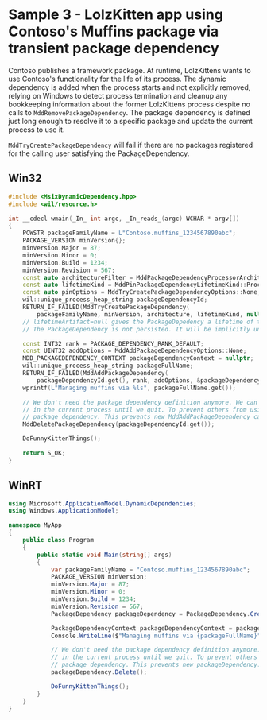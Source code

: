 # Sample 3 - LolzKitten app using Contoso's Muffins package via transient package dependency

Contoso publishes a framework package. At runtime, LolzKittens wants to use Contoso's functionality for the life of its process. The dynamic dependency is added when the process starts and not explicitly removed, relying on Windows to detect process termination and cleanup any bookkeeping information about the former LolzKittens process despite no calls to ```MddRemovePackageDependency```. The package dependency is defined just long enough to resolve it to a specific package and update the current process to use it.

```MddTryCreatePackageDependency``` will fail if there are no packages registered for the calling user satisfying the PackageDependency.

## Win32

```c++
#include <MsixDynamicDependency.hpp>
#include <wil/resource.h>

int __cdecl wmain(_In_ int argc, _In_reads_(argc) WCHAR * argv[])
{
    PCWSTR packageFamilyName = L"Contoso.muffins_1234567890abc";
    PACKAGE_VERSION minVersion{};
    minVersion.Major = 87;
    minVersion.Minor = 0;
    minVersion.Build = 1234;
    minVersion.Revision = 567;
    const auto architectureFilter = MddPackageDependencyProcessorArchitectures::None;
    const auto lifetimeKind = MddPinPackageDependencyLifetimeKind::Process;
    const auto pinOptions = MddTryCreatePackageDependencyOptions::None;
    wil::unique_process_heap_string packageDependencyId;
    RETURN_IF_FAILED(MddTryCreatePackageDependency(
        packageFamilyName, minVersion, architecture, lifetimeKind, nullptr, pinOptions, &packageDependencyId));
    // lifetimeArtifact=null gives the PackageDepedency a lifetime of the current process
    // The PackageDependency is not persisted. It will be implicitly unpinned when the process terminates.

    const INT32 rank = PACKAGE_DEPENDENCY_RANK_DEFAULT;
    const UINT32 addOptions = MddAddPackageDependencyOptions::None;
    MDD_PACKAGEDEPENDENCY_CONTEXT packageDependencyContext = nullptr;
    wil::unique_process_heap_string packageFullName;
    RETURN_IF_FAILED(MddAddPackageDependency(
        packageDependencyId.get(), rank, addOptions, &packageDependencyContext, &packageFullName));
    wprintf(L"Managing muffins via %ls", packageFullName.get());

    // We don't need the package dependency definition anymore. We can continue using the package dependency
    // in the current process until we quit. To prevent others from using it we'll explicitly unpin the
    // package dependency. This prevents new MddAddPackageDependency calls from succeeding.
    MddDeletePackageDependency(packageDependencyId.get());

    DoFunnyKittenThings();

    return S_OK;
}
```

## WinRT

```c#
using Microsoft.ApplicationModel.DynamicDependencies;
using Windows.ApplicationModel;

namespace MyApp
{
    public class Program
    {
        public static void Main(string[] args)
        {
            var packageFamilyName = "Contoso.muffins_1234567890abc";
            PACKAGE_VERSION minVersion;
            minVersion.Major = 87;
            minVersion.Minor = 0;
            minVersion.Build = 1234;
            minVersion.Revision = 567;
            PackageDependency packageDependency = PackageDependency.Create(packageFamilyName, minVersion, null);

            PackageDependencyContext packageDependencyContext = packageDependency.Add();
            Console.WriteLine($"Managing muffins via {packageFullName}");

            // We don't need the package dependency definition anymore. We can continue using the package dependency
            // in the current process until we quit. To prevent others from using it we'll explicitly unpin the
            // package dependency. This prevents new packageDependency.Add() calls from succeeding.
            packageDependency.Delete();

            DoFunnyKittenThings();
        }
    }
}
```
